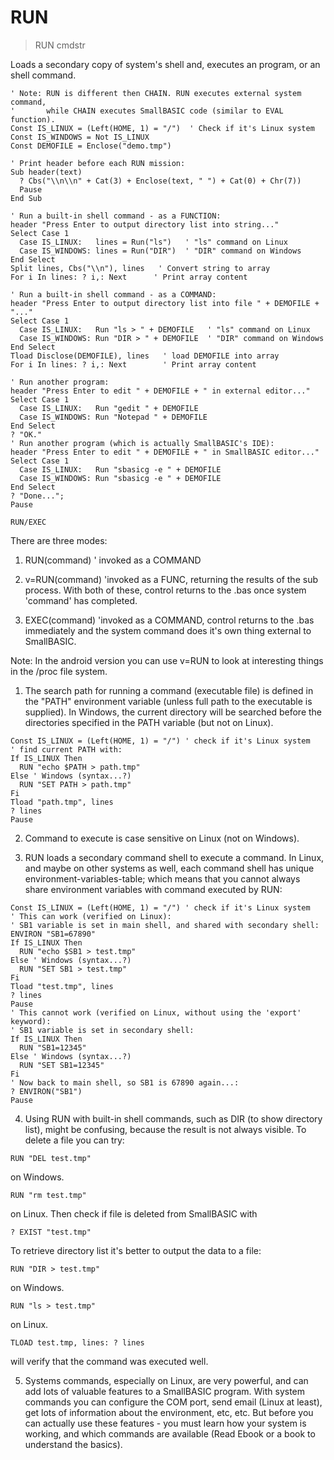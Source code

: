 # RUN

> RUN cmdstr

Loads a secondary copy of system's shell and, executes an program, or an shell command.

```
' Note: RUN is different then CHAIN. RUN executes external system command,
'       while CHAIN executes SmallBASIC code (similar to EVAL function).
Const IS_LINUX = (Left(HOME, 1) = "/")  ' Check if it's Linux system
Const IS_WINDOWS = Not IS_LINUX
Const DEMOFILE = Enclose("demo.tmp")

' Print header before each RUN mission:
Sub header(text)
  ? Cbs("\\n\\n" + Cat(3) + Enclose(text, " ") + Cat(0) + Chr(7))
  Pause
End Sub

' Run a built-in shell command - as a FUNCTION:
header "Press Enter to output directory list into string..."
Select Case 1
  Case IS_LINUX:   lines = Run("ls")   ' "ls" command on Linux
  Case IS_WINDOWS: lines = Run("DIR")  ' "DIR" command on Windows
End Select
Split lines, Cbs("\\n"), lines   ' Convert string to array
For i In lines: ? i,: Next      ' Print array content

' Run a built-in shell command - as a COMMAND:
header "Press Enter to output directory list into file " + DEMOFILE + "..."
Select Case 1
  Case IS_LINUX:   Run "ls > " + DEMOFILE   ' "ls" command on Linux
  Case IS_WINDOWS: Run "DIR > " + DEMOFILE  ' "DIR" command on Windows
End Select
Tload Disclose(DEMOFILE), lines   ' load DEMOFILE into array
For i In lines: ? i,: Next        ' Print array content

' Run another program:
header "Press Enter to edit " + DEMOFILE + " in external editor..."
Select Case 1
  Case IS_LINUX:   Run "gedit " + DEMOFILE
  Case IS_WINDOWS: Run "Notepad " + DEMOFILE
End Select
? "OK."
' Run another program (which is actually SmallBASIC's IDE):
header "Press Enter to edit " + DEMOFILE + " in SmallBASIC editor..."
Select Case 1
  Case IS_LINUX:   Run "sbasicg -e " + DEMOFILE
  Case IS_WINDOWS: Run "sbasicg -e " + DEMOFILE
End Select
? "Done...";
Pause
```

`RUN/EXEC`

There are three modes:

1. RUN(command) ' invoked as a COMMAND

2. v=RUN(command) 'invoked as a FUNC, returning the results of the sub process. With both of these, control returns to the .bas once system 'command' has completed.

3. EXEC(command) 'invoked as a COMMAND, control returns to the .bas immediately and the system command does it's own thing external to SmallBASIC.

Note: In the android version you can use v=RUN to look at interesting things in the /proc file system.

1. The search path for running a command (executable file) is defined in the "PATH" environment variable (unless full path to the executable is supplied). In Windows, the current directory will be searched before the directories specified in the PATH variable (but not on Linux).

```
Const IS_LINUX = (Left(HOME, 1) = "/") ' check if it's Linux system
' find current PATH with:
If IS_LINUX Then
  RUN "echo $PATH > path.tmp"
Else ' Windows (syntax...?)
  RUN "SET PATH > path.tmp"
Fi
Tload "path.tmp", lines
? lines
Pause
```

2. Command to execute is case sensitive on Linux (not on Windows).

3. RUN loads a secondary command shell to execute a command. In Linux, and maybe on other systems as well, each command shell has unique environment-variables-table; which means that you cannot always share environment variables with command executed by RUN:

```
Const IS_LINUX = (Left(HOME, 1) = "/") ' check if it's Linux system
' This can work (verified on Linux):
' SB1 variable is set in main shell, and shared with secondary shell:
ENVIRON "SB1=67890"
If IS_LINUX Then
  RUN "echo $SB1 > test.tmp"
Else ' Windows (syntax...?)
  RUN "SET SB1 > test.tmp"
Fi
Tload "test.tmp", lines
? lines
Pause
' This cannot work (verified on Linux, without using the 'export' keyword):
' SB1 variable is set in secondary shell:
If IS_LINUX Then
  RUN "SB1=12345"
Else ' Windows (syntax...?)
  RUN "SET SB1=12345"
Fi
' Now back to main shell, so SB1 is 67890 again...:
? ENVIRON("SB1")
Pause
```

4. Using RUN with built-in shell commands, such as DIR (to show directory list), might be confusing, because the result is not always visible.
To delete a file you can try:

~~~
RUN "DEL test.tmp"
~~~
 on Windows.

~~~
RUN "rm test.tmp"
~~~

on Linux. Then check if file is deleted from SmallBASIC with

~~~
? EXIST "test.tmp"
~~~

To retrieve directory list it's better to output the data to a file:

~~~
RUN "DIR > test.tmp"
~~~

on Windows.

~~~
RUN "ls > test.tmp"
~~~

on Linux.

~~~
TLOAD test.tmp, lines: ? lines
~~~

will verify that the command was executed well.

5. Systems commands, especially on Linux, are very powerful, and can add lots of valuable features to a SmallBASIC program. With system commands you can configure the COM port, send email (Linux at least), get lots of information about the environment, etc, etc. But before you can actually use these features - you must learn how your system is working, and which commands are available (Read Ebook or a book to understand the basics).

